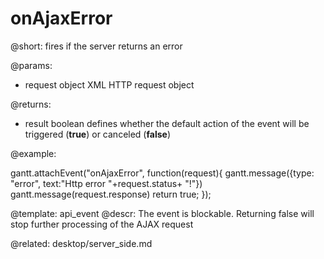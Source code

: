 onAjaxError
=============

@short:
	fires if the server returns an error

@params:

- request		object 			XML HTTP request object

@returns:  
- result     boolean       defines whether the default action of the event will be triggered (<b>true</b>) or canceled (<b>false</b>) 

@example:

gantt.attachEvent("onAjaxError", function(request){
    gantt.message({type: "error", text:"Http error "+request.status+ "!"})
    gantt.message(request.response)
    return true;
});

@template:	api_event
@descr:
The event is blockable. Returning false will stop further processing of the AJAX request

@related:
desktop/server_side.md
